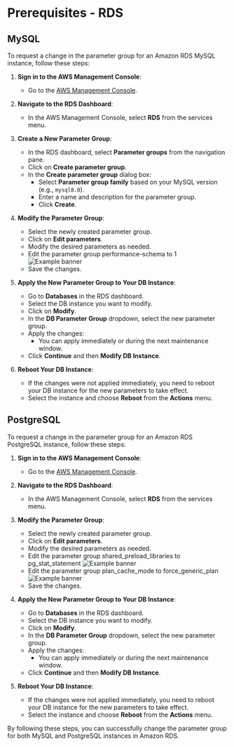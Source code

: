 # Prerequisites -  RDS 

## MySQL

To request a change in the parameter group for an Amazon RDS MySQL instance, follow these steps:

1. **Sign in to the AWS Management Console**:
   - Go to the [AWS Management Console](https://aws.amazon.com/console/).

2. **Navigate to the RDS Dashboard**:
   - In the AWS Management Console, select **RDS** from the services menu.

3. **Create a New Parameter Group**:
   - In the RDS dashboard, select **Parameter groups** from the navigation pane.
   - Click on **Create parameter group**.
   - In the **Create parameter group** dialog box:
     - Select **Parameter group family** based on your MySQL version (e.g., `mysql8.0`).
     - Enter a name and description for the parameter group.
     - Click **Create**.

4. **Modify the Parameter Group**:
   - Select the newly created parameter group.
   - Click on **Edit parameters**.
   - Modify the desired parameters as needed.
   - Edit the parameter group performance-schema to 1
   ![Example banner](/img/rds-prerequisite-performance-schema.png)
   - Save the changes.

5. **Apply the New Parameter Group to Your DB Instance**:
   - Go to **Databases** in the RDS dashboard.
   - Select the DB instance you want to modify.
   - Click on **Modify**.
   - In the **DB Parameter Group** dropdown, select the new parameter group.
   - Apply the changes:
     - You can apply immediately or during the next maintenance window.
   - Click **Continue** and then **Modify DB Instance**.

6. **Reboot Your DB Instance**:
   - If the changes were not applied immediately, you need to reboot your DB instance for the new parameters to take effect.
   - Select the instance and choose **Reboot** from the **Actions** menu.

## PostgreSQL

To request a change in the parameter group for an Amazon RDS PostgreSQL instance, follow these steps:

1. **Sign in to the AWS Management Console**:
   - Go to the [AWS Management Console](https://aws.amazon.com/console/).

2. **Navigate to the RDS Dashboard**:
   - In the AWS Management Console, select **RDS** from the services menu.


3. **Modify the Parameter Group**:
   - Select the newly created parameter group.
   - Click on **Edit parameters**.
   - Modify the desired parameters as needed.
    - Edit the parameter group shared_preload_libraries to pg_stat_statement
      ![Example banner](/img/rds-prerequisutes-shared-buff-parameter-group.png)
    - Edit the parameter group plan_cache_mode to force_generic_plan
      ![Example banner](/img/rds-prerequisutes-custom-plan.png)
   - Save the changes.



4. **Apply the New Parameter Group to Your DB Instance**:
   - Go to **Databases** in the RDS dashboard.
   - Select the DB instance you want to modify.
   - Click on **Modify**.
   - In the **DB Parameter Group** dropdown, select the new parameter group.
   - Apply the changes:
     - You can apply immediately or during the next maintenance window.
   - Click **Continue** and then **Modify DB Instance**.

5. **Reboot Your DB Instance**:
   - If the changes were not applied immediately, you need to reboot your DB instance for the new parameters to take effect.
   - Select the instance and choose **Reboot** from the **Actions** menu.

By following these steps, you can successfully change the parameter group for both MySQL and PostgreSQL instances in Amazon RDS.





